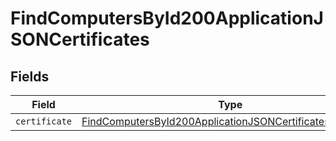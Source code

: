 # FindComputersById200ApplicationJSONCertificates


## Fields

| Field                                                                                                                                               | Type                                                                                                                                                | Required                                                                                                                                            | Description                                                                                                                                         |
| --------------------------------------------------------------------------------------------------------------------------------------------------- | --------------------------------------------------------------------------------------------------------------------------------------------------- | --------------------------------------------------------------------------------------------------------------------------------------------------- | --------------------------------------------------------------------------------------------------------------------------------------------------- |
| `certificate`                                                                                                                                       | [FindComputersById200ApplicationJSONCertificatesCertificate](../../models/operations/findcomputersbyid200applicationjsoncertificatescertificate.md) | :heavy_minus_sign:                                                                                                                                  | N/A                                                                                                                                                 |